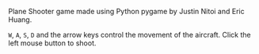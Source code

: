 Plane Shooter game made using Python pygame by Justin Nitoi and Eric Huang.

`W`, `A`, `S`, `D` and the arrow keys control the movement of the aircraft. Click the left mouse button to shoot.
